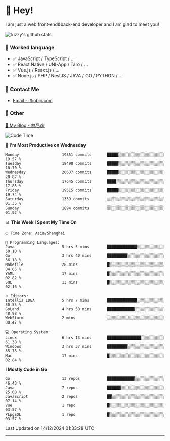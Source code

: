 # 👋 Hey!

I am just a web front-end&back-end developer and I am glad to meet you!

![fuzzy's github stats](https://github-readme-stats.vercel.app/api?username=JaydenForYou&&show_icons=true&&title_color=1abc9c&&icon_color=1abc9c)


### 📝 Worked language

- ✅ JavaScript / TypeScript / ...
- ✅ React Native / UNI-App / Taro / ...
- ✅ Vue.js / React.js / ...
- ✅ Node.js / PHP / NestJS / JAVA / GO / PYTHON / ...

### 📮 Contact Me

- [Email - i#iobiji.com](mailto:i@iobiji.com)


### 🤪 Other

[📌 My Blog - 林尽欢](https://iobiji.com)

<!--START_SECTION:waka-->
![Code Time](http://img.shields.io/badge/Code%20Time-1%2C317%20hrs%203%20mins-blue)

📅 **I'm Most Productive on Wednesday** 

```text
Monday                   19351 commits       █████░░░░░░░░░░░░░░░░░░░░   19.57 % 
Tuesday                  18490 commits       █████░░░░░░░░░░░░░░░░░░░░   18.70 % 
Wednesday                20637 commits       █████░░░░░░░░░░░░░░░░░░░░   20.87 % 
Thursday                 17645 commits       ████░░░░░░░░░░░░░░░░░░░░░   17.85 % 
Friday                   19515 commits       █████░░░░░░░░░░░░░░░░░░░░   19.74 % 
Saturday                 1339 commits        ░░░░░░░░░░░░░░░░░░░░░░░░░   01.35 % 
Sunday                   1894 commits        ░░░░░░░░░░░░░░░░░░░░░░░░░   01.92 % 
```


📊 **This Week I Spent My Time On** 

```text
🕑︎ Time Zone: Asia/Shanghai

💬 Programming Languages: 
Java                     5 hrs 5 mins        █████████████░░░░░░░░░░░░   50.10 % 
Go                       3 hrs 40 mins       █████████░░░░░░░░░░░░░░░░   36.18 % 
Makefile                 28 mins             █░░░░░░░░░░░░░░░░░░░░░░░░   04.65 % 
YAML                     17 mins             █░░░░░░░░░░░░░░░░░░░░░░░░   02.82 % 
SQL                      13 mins             █░░░░░░░░░░░░░░░░░░░░░░░░   02.16 % 

🔥 Editors: 
IntelliJ IDEA            5 hrs 7 mins        █████████████░░░░░░░░░░░░   50.55 % 
GoLand                   4 hrs 58 mins       ████████████░░░░░░░░░░░░░   48.98 % 
WebStorm                 2 mins              ░░░░░░░░░░░░░░░░░░░░░░░░░   00.47 % 

💻 Operating System: 
Linux                    6 hrs 13 mins       ███████████████░░░░░░░░░░   61.38 % 
Windows                  3 hrs 37 mins       █████████░░░░░░░░░░░░░░░░   35.78 % 
Mac                      17 mins             █░░░░░░░░░░░░░░░░░░░░░░░░   02.84 % 
```

**I Mostly Code in Go** 

```text
Go                       13 repos            ████████████░░░░░░░░░░░░░   46.43 % 
Java                     7 repos             ██████░░░░░░░░░░░░░░░░░░░   25.00 % 
JavaScript               2 repos             ██░░░░░░░░░░░░░░░░░░░░░░░   07.14 % 
Vue                      1 repo              █░░░░░░░░░░░░░░░░░░░░░░░░   03.57 % 
PLpgSQL                  1 repo              █░░░░░░░░░░░░░░░░░░░░░░░░   03.57 % 
```




 Last Updated on 14/12/2024 01:33:28 UTC
<!--END_SECTION:waka-->
---
